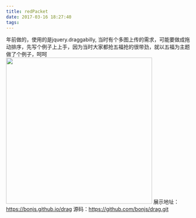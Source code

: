 ```yaml
---
title: redPacket
date: 2017-03-16 18:27:40
tags:
---
```

年前做的，使用的是jquery.draggabilly, 当时有个多图上传的需求，可能要做成拖动排序，先写个例子上上手，因为当时大家都抢五福抢的很带劲，就以五福为主题做了个例子，呵呵
<img src="/image/redPacket.gif" width=400>
展示地址：https://bonjs.github.io/drag
源码：https://github.com/bonjs/drag.git
